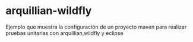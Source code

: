 # arquillian-wildfly
Ejemplo que muestra la configuración de un  proyecto maven para realizar pruebas unitarias con arquillian,wildfly y eclipse
